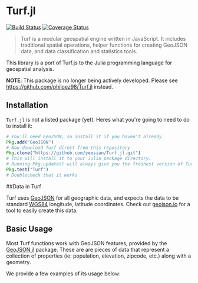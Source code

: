 # Turf.jl

[![Build Status](https://travis-ci.org/yeesian/Turf.jl.svg)](https://travis-ci.org/yeesian/Turf.jl.svg)
[![Coverage Status](https://coveralls.io/repos/yeesian/Turf.jl/badge.svg)](https://coveralls.io/r/yeesian/Turf.jl)

> Turf is a modular geospatial engine written in JavaScript. It includes traditional spatial operations, helper functions for creating GeoJSON data, and data classification and statistics tools.

This library is a port of Turf.js to the Julia programming language for geospatial analysis.

**NOTE**: This package is no longer being actively developed. Please see https://github.com/philoez98/Turf.jl instead.

## Installation

`Turf.jl` is not a listed package (yet). Heres what you're going to need to do to install it:

```julia
# You'll need GeoJSON, so install it if you haven't already
Pkg.add("GeoJSON")
# Now download Turf direct from this repository
Pkg.clone("https://github.com/yeesian/Turf.jl.git")
# This will install it to your Julia package directory.
# Running Pkg.update() will always give you the freshest version of Turf
Pkg.test("Turf")
# Doublecheck that it works
```

##Data in Turf

Turf uses [GeoJSON](http://geojson.org/) for all geographic data, and expects the data to be standard [WGS84](http://en.wikipedia.org/wiki/World_Geodetic_System) longitude, latitude coordinates. Check out [geojson.io](http://geojson.io/#id=gist:anonymous/844f013aae8354eb889c&map=12/38.8955/-77.0135) for a tool to easily create this data.

## Basic Usage
Most Turf functions work with GeoJSON features, provided by the [GeoJSON.jl](https://github.com/JuliaGeo/GeoJSON.jl) package. These are are pieces of data that represent a collection of properties (ie: population, elevation, zipcode, etc.) along with a geometry.

We provide a few examples of its usage below:

